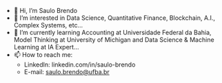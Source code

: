 - 👋 Hi, I’m Saulo Brendo
- 👀 I’m interested in Data Science, Quantitative Finance, Blockchain, A.I., Complex Systems, etc...
- 🌱 I’m currently learning Accounting at Universidade Federal da Bahia, Model Thinking at University of Michigan and Data Science & Machine Learning at IA Expert...
- 📫 How to reach me: 
  * LinkedIn: linkedin.com/in/saulo-brendo
  * E-mail: saulo.brendo@ufba.br

<!---
sb537/sb537 is a ✨ special ✨ repository because its `README.md` (this file) appears on your GitHub profile.
You can click the Preview link to take a look at your changes.
--->
